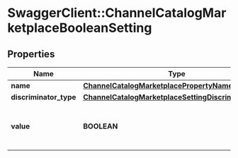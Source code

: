 # SwaggerClient::ChannelCatalogMarketplaceBooleanSetting

## Properties
Name | Type | Description | Notes
------------ | ------------- | ------------- | -------------
**name** | [**ChannelCatalogMarketplacePropertyName**](ChannelCatalogMarketplacePropertyName.md) |  | 
**discriminator_type** | [**ChannelCatalogMarketplaceSettingDiscriminatorType**](ChannelCatalogMarketplaceSettingDiscriminatorType.md) |  | 
**value** | **BOOLEAN** | Channel catalog marketplace property values | [optional] 



